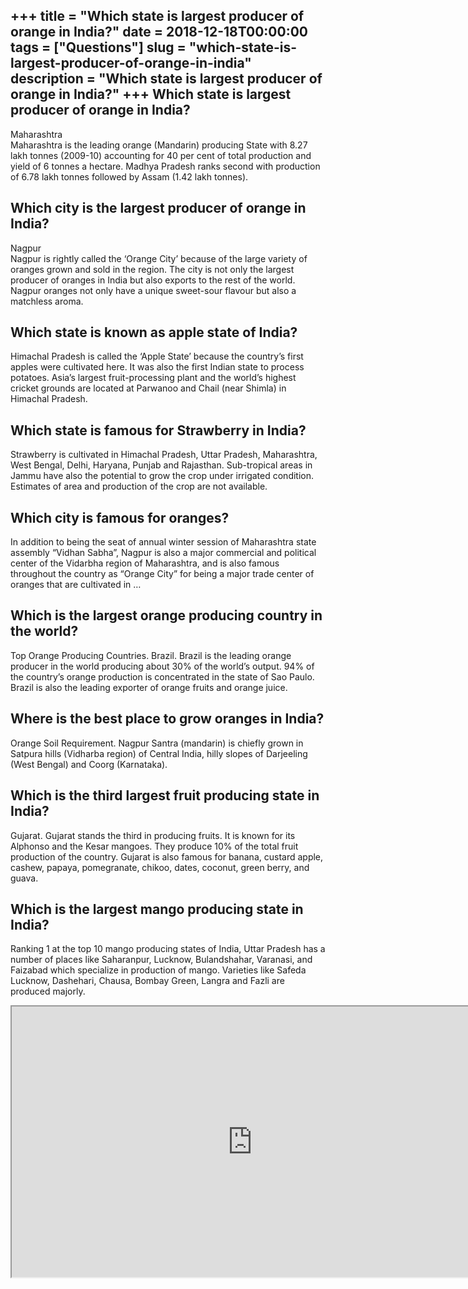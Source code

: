 +++
title = "Which state is largest producer of orange in India?"
date = 2018-12-18T00:00:00
tags = ["Questions"]
slug = "which-state-is-largest-producer-of-orange-in-india"
description = "Which state is largest producer of orange in India?"
+++
Which state is largest producer of orange in India?
---------------------------------------------------

Maharashtra  
Maharashtra is the leading orange (Mandarin) producing State with 8.27 lakh tonnes (2009-10) accounting for 40 per cent of total production and yield of 6 tonnes a hectare. Madhya Pradesh ranks second with production of 6.78 lakh tonnes followed by Assam (1.42 lakh tonnes).

Which city is the largest producer of orange in India?
------------------------------------------------------

Nagpur  
Nagpur is rightly called the ‘Orange City’ because of the large variety of oranges grown and sold in the region. The city is not only the largest producer of oranges in India but also exports to the rest of the world. Nagpur oranges not only have a unique sweet-sour flavour but also a matchless aroma.

Which state is known as apple state of India?
---------------------------------------------

Himachal Pradesh is called the ‘Apple State’ because the country’s first apples were cultivated here. It was also the first Indian state to process potatoes. Asia’s largest fruit-processing plant and the world’s highest cricket grounds are located at Parwanoo and Chail (near Shimla) in Himachal Pradesh.

Which state is famous for Strawberry in India?
----------------------------------------------

Strawberry is cultivated in Himachal Pradesh, Uttar Pradesh, Maharashtra, West Bengal, Delhi, Haryana, Punjab and Rajasthan. Sub-tropical areas in Jammu have also the potential to grow the crop under irrigated condition. Estimates of area and production of the crop are not available.

Which city is famous for oranges?
---------------------------------

In addition to being the seat of annual winter session of Maharashtra state assembly “Vidhan Sabha”, Nagpur is also a major commercial and political center of the Vidarbha region of Maharashtra, and is also famous throughout the country as “Orange City” for being a major trade center of oranges that are cultivated in …

Which is the largest orange producing country in the world?
-----------------------------------------------------------

Top Orange Producing Countries. Brazil. Brazil is the leading orange producer in the world producing about 30% of the world’s output. 94% of the country’s orange production is concentrated in the state of Sao Paulo. Brazil is also the leading exporter of orange fruits and orange juice.

Where is the best place to grow oranges in India?
-------------------------------------------------

Orange Soil Requirement. Nagpur Santra (mandarin) is chiefly grown in Satpura hills (Vidharba region) of Central India, hilly slopes of Darjeeling (West Bengal) and Coorg (Karnataka).

Which is the third largest fruit producing state in India?
----------------------------------------------------------

Gujarat. Gujarat stands the third in producing fruits. It is known for its Alphonso and the Kesar mangoes. They produce 10% of the total fruit production of the country. Gujarat is also famous for banana, custard apple, cashew, papaya, pomegranate, chikoo, dates, coconut, green berry, and guava.

Which is the largest mango producing state in India?
----------------------------------------------------

Ranking 1 at the top 10 mango producing states of India, Uttar Pradesh has a number of places like Saharanpur, Lucknow, Bulandshahar, Varanasi, and Faizabad which specialize in production of mango. Varieties like Safeda Lucknow, Dashehari, Chausa, Bombay Green, Langra and Fazli are produced majorly.

<iframe allow="accelerometer; autoplay; clipboard-write; encrypted-media; gyroscope; picture-in-picture" allowfullscreen="" class="__youtube_prefs__  epyt-is-override  no-lazyload" data-no-lazy="1" data-origheight="433" data-origwidth="770" data-skipgform_ajax_framebjll="" height="433" id="_ytid_55024" loading="lazy" src="https://www.youtube.com/embed/g-vsUaZbEjs?enablejsapi=1&autoplay=0&cc_load_policy=0&cc_lang_pref=&iv_load_policy=1&loop=0&modestbranding=0&rel=1&fs=1&playsinline=0&autohide=2&theme=dark&color=red&controls=1&" title="YouTube player" width="770"></iframe>